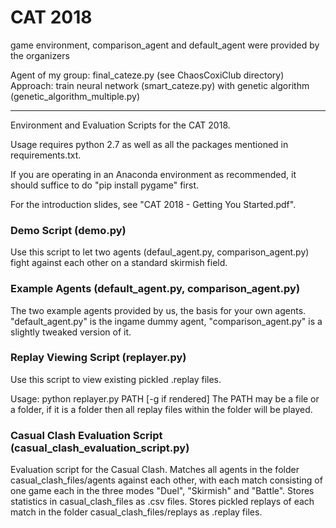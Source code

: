 # CAT 2018
game environment, comparison_agent and default_agent were provided by the organizers

Agent of my group: final_cateze.py (see ChaosCoxiClub directory)
Approach: train neural network (smart_cateze.py) with genetic algorithm (genetic_algorithm_multiple.py)

----------------------------------------------------------------------

Environment and Evaluation Scripts for the CAT 2018.

Usage requires python 2.7 as well as all the packages mentioned in requirements.txt. 

If you are operating in an Anaconda environment as recommended, it should suffice to do "pip install pygame" first. 

For the introduction slides, see "CAT 2018 - Getting You Started.pdf".


### Demo Script (demo.py)

Use this script to let two agents (defaul_agent.py, comparison_agent.py) fight against each other on a standard skirmish field.

### Example Agents (default_agent.py, comparison_agent.py)

The two example agents provided by us, the basis for your own agents. "default_agent.py" is the ingame dummy agent, "comparison_agent.py" is a slightly tweaked version of it.

### Replay Viewing Script (replayer.py)

Use this script to view existing pickled .replay files.

Usage: python replayer.py PATH [-g if rendered]
The PATH may be a file or a folder, if it is a folder then all replay files within the folder will be played.

### Casual Clash Evaluation Script (casual_clash_evaluation_script.py)

Evaluation script for the Casual Clash. Matches all agents in the folder casual_clash_files/agents against each other, with each match consisting of one game each in the three modes "Duel", "Skirmish" and "Battle". Stores statistics in casual_clash_files as .csv files. Stores pickled replays of each match in the folder casual_clash_files/replays as .replay files. 
